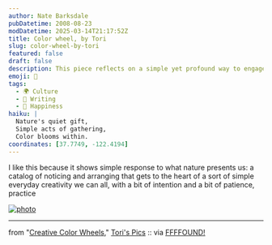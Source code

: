 ```yaml
---
author: Nate Barksdale
pubDatetime: 2008-08-23
modDatetime: 2025-03-14T21:17:52Z
title: Color wheel, by Tori
slug: color-wheel-by-tori
featured: false
draft: false
description: This piece reflects on a simple yet profound way to engage with nature through creativity and mindfulness.
emoji: 🌿
tags:
  - 🌍 Culture
  - 📝 Writing
  - 🌸 Happiness
haiku: |
  Nature's quiet gift,  
  Simple acts of gathering,  
  Color blooms within.
coordinates: [37.7749, -122.4194]
---
```


I like this because it shows simple response to what nature presents us: a catalog of noticing and arranging that gets to the heart of a sort of simple everyday creativity we can all, with a bit of intention and a bit of patience, practice

[![photo](http://culture-making.com/media/pic_11974362633156.jpg)](http://torispics.com/pic-524-Creative-Color-Wheels)

---

from "[Creative Color Wheels](http://torispics.com/pic-524-Creative-Color-Wheels)," [Tori's Pics](http://torispics.com/pic-524-Creative-Color-Wheels) :: via [FFFFOUND!](https://www.google.com/search?q=%22FFFFOUND%21%22%20ffffound.com)
